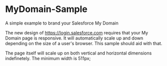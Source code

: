 MyDomain-Sample
====================

A simple example to brand your Salesforce My Domain

The new design of https://login.salesforce.com requires that your My Domain page is responsive.   It will automatically scale up and down depending on the size of a user's browser.   This sample should aid with that.

The page itself will scale up on both vertical and horizontal dimensions indefinetely. The minimum width is 511px;
